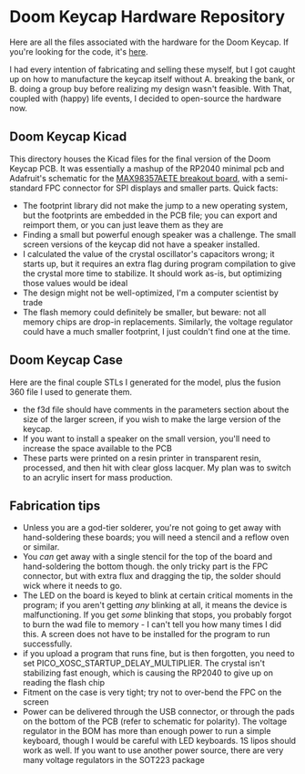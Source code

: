 # Doom Keycap Hardware Repository

Here are all the files associated with the hardware for the Doom Keycap. If you're looking for the code, it's [here](https://github.com/rsheldiii/rp2040-doom-LCD/).

I had every intention of fabricating and selling these myself, but I got caught up on how to manufacture the keycap itself without A. breaking the bank, or B. doing a group buy before realizing my design wasn't feasible. With That, coupled with (happy) life events, I decided to open-source the hardware now.

## Doom Keycap Kicad

This directory houses the Kicad files for the final version of the Doom Keycap PCB. It was essentially a mashup of the RP2040 minimal pcb and Adafruit's schematic for the [MAX98357AETE breakout board](https://learn.adafruit.com/adafruit-max98357-i2s-class-d-mono-amp/downloads), with a semi-standard FPC connector for SPI displays and smaller parts. Quick facts:

* The footprint library did not make the jump to a new operating system, but the footprints are embedded in the PCB file; you can export and reimport them, or you can just leave them as they are
* Finding a small but powerful enough speaker was a challenge. The small screen versions of the keycap did not have a speaker installed.
* I calculated the value of the crystal oscillator's capacitors wrong; it starts up, but it requires an extra flag during program compilation to give the crystal more time to stabilize. It should work as-is, but optimizing those values would be ideal
* The design might not be well-optimized, I'm a computer scientist by trade
* The flash memory could definitely be smaller, but beware: not all memory chips are drop-in replacements. Similarly, the voltage regulator could have a much smaller footprint, I just couldn't find one at the time. 


## Doom Keycap Case

Here are the final couple STLs I generated for the model, plus the fusion 360 file I used to generate them. 

* the f3d file should have comments in the parameters section about the size of the larger screen, if you wish to make the large version of the keycap.
* If you want to install a speaker on the small version, you'll need to increase the space available to the PCB
* These parts were printed on a resin printer in transparent resin, processed, and then hit with clear gloss lacquer. My plan was to switch to an acrylic insert for mass production.


## Fabrication tips

* Unless you are a god-tier solderer, you're not going to get away with hand-soldering these boards; you will need a stencil and a reflow oven or similar. 
* You _can_ get away with a single stencil for the top of the board and hand-soldering the bottom though. the only tricky part is the FPC connector, but with extra flux and dragging the tip, the solder should wick where it needs to go. 
* The LED on the board is keyed to blink at certain critical moments in the program; if you aren't getting _any_ blinking at all, it means the device is malfunctioning. If you get _some_ blinking that stops, you probably forgot to burn the wad file to memory - I can't tell you how many times I did this. A screen does not have to be installed for the program to run successfully.
* if you upload a program that runs fine, but is then forgotten, you need to set PICO_XOSC_STARTUP_DELAY_MULTIPLIER. The crystal isn't stabilizing fast enough, which is causing the RP2040 to give up on reading the flash chip
* Fitment on the case is very tight; try not to over-bend the FPC on the screen
* Power can be delivered through the USB connector, or through the pads on the bottom of the PCB (refer to schematic for polarity). The voltage regulator in the BOM has more than enough power to run a simple keyboard, though I would be careful with LED keyboards. 1S lipos should work as well. If you want to use another power source, there are very many voltage regulators in the SOT223 package
